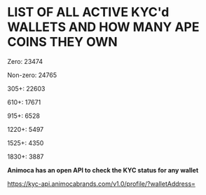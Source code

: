 # LIST OF ALL ACTIVE KYC'd WALLETS AND HOW MANY APE COINS THEY OWN

Zero: 23474

Non-zero: 24765

305+: 22603

610+: 17671

915+: 6528

1220+: 5497

1525+: 4350

1830+: 3887

**Animoca has an open API to check the KYC status for any wallet**

https://kyc-api.animocabrands.com/v1.0/profile/?walletAddress=